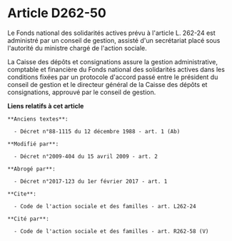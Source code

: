 # Article D262-50

Le Fonds national des solidarités actives prévu à l'article L. 262-24 est administré par un conseil de gestion, assisté d'un
secrétariat placé sous l'autorité du ministre chargé de l'action sociale. 

La Caisse des dépôts et consignations assure la gestion administrative, comptable et financière du Fonds national des
solidarités actives dans les conditions fixées par un protocole d'accord passé entre le président du conseil de gestion et le
directeur général de la Caisse des dépôts et consignations, approuvé par le conseil de gestion.

**Liens relatifs à cet article**

	**Anciens textes**:

	  - Décret n°88-1115 du 12 décembre 1988 - art. 1 (Ab)

	**Modifié par**:

	  - Décret n°2009-404 du 15 avril 2009 - art. 2

	**Abrogé par**:

	  - Décret n°2017-123 du 1er février 2017 - art. 1

	**Cite**:

	  - Code de l'action sociale et des familles - art. L262-24

	**Cité par**:

	  - Code de l'action sociale et des familles - art. R262-58 (V)
